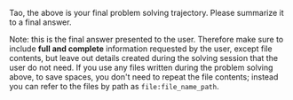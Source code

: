Tao, the above is your final problem solving trajectory. Please summarize it to a final answer.

Note: this is the final answer presented to the user. Therefore make sure to include **full and complete** 
information requested by the user, except file contents, but leave out details created during the solving session that 
the user do not need. If you use any files written during the problem solving above, to save spaces, you don't need 
to repeat the file contents; instead you can refer to the files by path as `file:file_name_path`.

